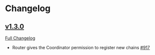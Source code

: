 # Changelog

## [v1.3.0](https://github.com/axelarnetwork/axelar-amplifier/tree/HEAD)

[Full Changelog](https://github.com/axelarnetwork/axelar-amplifier/compare/router-v1.2.0..HEAD)

- Router gives the Coordinator permission to register new chains [#917](https://github.com/axelarnetwork/axelar-amplifier/pull/917)
